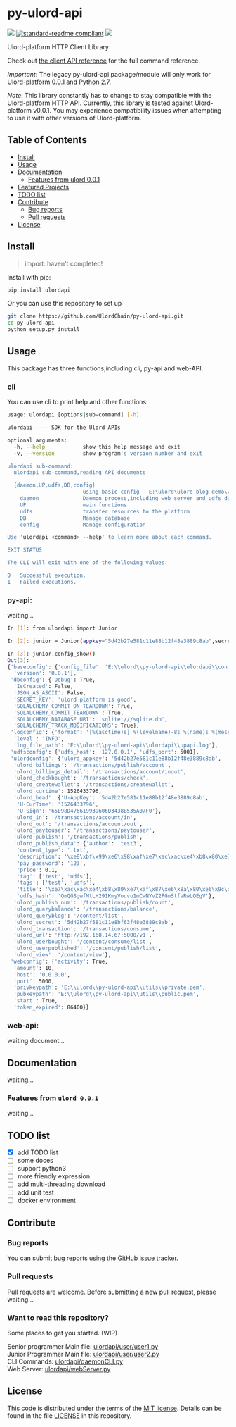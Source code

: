 # py-ulord-api

[![](https://img.shields.io/badge/py--ulord--api-incomplete-red.svg)](https://github.com/UlordChain/py-ulord-api#todo-list)
[![standard-readme compliant](https://img.shields.io/badge/readme%20style-standard-brightgreen.svg?style=flat-square)](https://github.com/RichardLitt/standard-readme)
[![](https://img.shields.io/badge/cli-completed-green.svg)](https://github.com/UlordChain/py-ulord-api#cli)

Ulord-platform HTTP Client Library

Check out [the client API reference]() for the full command reference.

*Important*: The legacy py-ulord-api package/module will only work for Ulord-platform 0.0.1 and Python 2.7.

*Note*: This library constantly has to change to stay compatible with the Ulord-platform HTTP API. Currently, this library is tested against Ulord-platform v0.0.1. You may experience compatibility issues when attempting to use it with other versions of Ulord-platform.

## Table of Contents

- [Install](#install)
- [Usage](#usage)
- [Documentation](#documentation)
  - [Features from ulord 0.0.1](#important-changes-from-ipfsapi-02x)
- [Featured Projects](#featured-projects)
- [TODO list](#todo-list)
- [Contribute](#contribute)
  - [Bug reports](#bug-reports)
  - [Pull requests](#pull-requests)
- [License](#license)

## Install
> import: haven't completed!

Install with pip:

```sh
pip install ulordapi
```

Or you can use this repository to set up
```sh
git clone https://github.com/UlordChain/py-ulord-api.git
cd py-ulord-api
python setup.py install
```

## Usage
This package has three functions,including cli, py-api and web-API.

### cli
You can use cli to print help and other functions:

```sh
usage: ulordapi [options|sub-command] [-h]

ulordapi ---- SDK for the Ulord APIs

optional arguments:
  -h, --help            show this help message and exit
  -v, --version         show program's version number and exit

ulordapi sub-command:
  ulordapi sub-command,reading API documents

  {daemon,UP,udfs,DB,config}
                        using basic config - E:\ulord\ulord-blog-demo\venv\lib\site-packages\ulordapi-0.0.1-py2.7.egg\ulordapi\config
    daemon              Daemon process,including web server and udfs daemon.
    UP                  main functions
    udfs                transfer resources to the platform
    DB                  Manage database
    config              Manage configuration

Use 'ulordapi <command> --help' to learn more about each command.

EXIT STATUS

The CLI will exit with one of the following values:

0   Successful execution.
1   Failed executions.
```
### py-api:

waiting...

```sh
In [1]: from ulordapi import Junior

In [2]: junior = Junior(appkey="5d42b27e581c11e88b12f48e3889c8ab",secret="5d42b27f581c11e8bf63f48e3889c8ab")

In [3]: junior.config_show()
Out[3]:
{'baseconfig': {'config_file': 'E:\\ulord\\py-ulord-api\\ulordapi\\config',
  'version': '0.0.1'},
 'dbconfig': {'Debug': True,
  'IsCreated': False,
  'JSON_AS_ASCII': False,
  'SECRET_KEY': 'ulord platform is good',
  'SQLALCHEMY_COMMIT_ON_TEARDOWN': True,
  'SQLALCHEMY_COMMIT_TEARDOWN': True,
  'SQLALCHEMY_DATABASE_URI': 'sqlite:///sqlite.db',
  'SQLALCHEMY_TRACK_MODIFICATIONS': True},
 'logconfig': {'format': '[%(asctime)s] %(levelname)-8s %(name)s %(message)s',
  'level': 'INFO',
  'log_file_path': 'E:\\ulord\\py-ulord-api\\ulordapi\\upapi.log'},
 'udfsconfig': {'udfs_host': '127.0.0.1', 'udfs_port': 5001},
 'ulordconfig': {'ulord_appkey': '5d42b27e581c11e88b12f48e3889c8ab',
  'ulord_billings': '/transactions/publish/account',
  'ulord_billings_detail': '/transactions/account/inout',
  'ulord_checkbought': '/transactions/check',
  'ulord_createwallet': '/transactions/createwallet',
  'ulord_curtime': 1526433796,
  'ulord_head': {'U-AppKey': '5d42b27e581c11e88b12f48e3889c8ab',
   'U-CurTime': '1526433796',
   'U-Sign': '65E98D476619939606D3438B535A07F0'},
  'ulord_in': '/transactions/account/in',
  'ulord_out': '/transactions/account/out',
  'ulord_paytouser': '/transactions/paytouser',
  'ulord_publish': '/transactions/publish',
  'ulord_publish_data': {'author': 'test3',
   'content_type': '.txt',
   'description': '\xe8\xbf\x99\xe6\x98\xaf\xe7\xac\xac\xe4\xb8\x80\xe7\xaf\x87UDFS\xe6\xb5\x8b\xe8\xaf\x95\xe6\x96\x87\xe4\xbb\xb6',
   'pay_password': '123',
   'price': 0.1,
   'tag': ['test', 'udfs'],
   'tags': ['test', 'udfs'],
   'title': '\xe7\xac\xac\xe4\xb8\x80\xe7\xaf\x87\xe6\x8a\x80\xe6\x9c\xaf\xe5\x8d\x9a\xe5\xae\xa2',
   'udfs_hash': 'QmQGSgwfMtLH291KmyVouvu1mCwNYvZ2FGmStfvRwLQEgV'},
  'ulord_publish_num': '/transactions/publish/count',
  'ulord_querybalance': '/transactions/balance',
  'ulord_queryblog': '/content/list',
  'ulord_secret': '5d42b27f581c11e8bf63f48e3889c8ab',
  'ulord_transaction': '/transactions/consume',
  'ulord_url': 'http://192.168.14.67:5000/v1',
  'ulord_userbought': '/content/consume/list',
  'ulord_userpublished': '/content/publish/list',
  'ulord_view': '/content/view'},
 'webconfig': {'activity': True,
  'amount': 10,
  'host': '0.0.0.0',
  'port': 5000,
  'privkeypath': 'E:\\ulord\\py-ulord-api\\utils\\private.pem',
  'pubkeypath': 'E:\\ulord\\py-ulord-api\\utils\\public.pem',
  'start': True,
  'token_expired': 86400}}
```

### web-api:

waiting document...

## Documentation

waiting...

### Features from `ulord 0.0.1`

 waiting...

## TODO list
- [x] add TODO list
- [ ] some doces
- [ ] support python3
- [ ] more friendly expression
- [ ] add multi-threading download
- [ ] add unit test
- [ ] docker environment

## Contribute

### Bug reports

You can submit bug reports using the [GitHub issue tracker](https://github.com/UlordChain/py-ulord-api/issues).

### Pull requests

Pull requests are welcome.  Before submitting a new pull request, please waiting...

### Want to read this repository?

Some places to get you started. (WIP)

Senior programmer Main file: [ulordapi/user/user1.py](https://github.com/UlordChain/py-ulord-api/blob/master/ulordapi/user/user1.py) <br>
Junior Programmer Main file: [ulordapi/user/user2.py](https://github.com/UlordChain/py-ulord-api/blob/master/ulordapi/user/user2.py) <br>
CLI Commands: [ulordapi/daemonCLI.py](https://github.com/UlordChain/py-ulord-api/blob/master/ulordapi/daemonCLI.py) <br>
Web Server: [ulordapi/webServer.py](https://github.com/UlordChain/py-ulord-api/blob/master/ulordapi/webServer.py) <br>

## License

This code is distributed under the terms of the [MIT license](https://opensource.org/licenses/MIT).  Details can be found in the file
[LICENSE](LICENSE) in this repository.